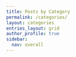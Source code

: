 ```yaml
---
title: Posts by Category
permalink: /categories/
layout: categories
entries_layout: grid
author_profile: true
sidebar:
  nav: overall
---
```

